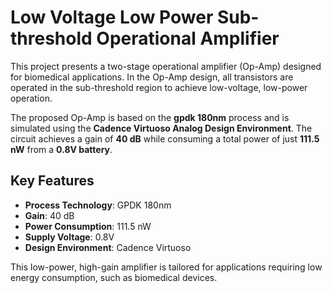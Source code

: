 # Low Voltage Low Power Sub-threshold Operational Amplifier

This project presents a two-stage operational amplifier (Op-Amp) designed for biomedical applications. In the Op-Amp design, all transistors are operated in the sub-threshold region to achieve low-voltage, low-power operation. 

The proposed Op-Amp is based on the **gpdk 180nm** process and is simulated using the **Cadence Virtuoso Analog Design Environment**. The circuit achieves a gain of **40 dB** while consuming a total power of just **111.5 nW** from a **0.8V battery**.

## Key Features
- **Process Technology**: GPDK 180nm
- **Gain**: 40 dB
- **Power Consumption**: 111.5 nW
- **Supply Voltage**: 0.8V
- **Design Environment**: Cadence Virtuoso

This low-power, high-gain amplifier is tailored for applications requiring low energy consumption, such as biomedical devices.
